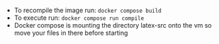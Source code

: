 - To recompile the image run: `docker compose build`
- To execute run: `docker compose run compile`
- Docker compose is mounting the directory latex-src onto the vm so move your files in there before starting
